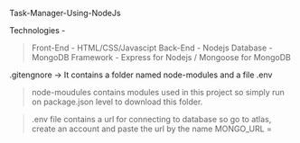 Task-Manager-Using-NodeJs

Technologies -
> Front-End - HTML/CSS/Javascipt
> Back-End - Nodejs
> Database - MongoDB
> Framework - Express for Nodejs / Mongoose for MongoDB


.gitengnore -> It contains a folder named node-modules and a file .env

>node-moudules contains modules used in this project so simply run <npm install> on package.json level to download this folder.
  
>.env file contains a url for connecting to database so go to atlas, create an account and paste the url by the name MONGO_URL = <URL>
